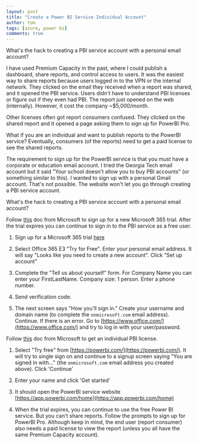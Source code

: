 ```yaml
---
layout: post
title: "Create a Power BI Service Individual Account"
author: tom
tags: [azure, power bi]
comments: true
---
```


What's the hack to creating a PBI service account with a personal email account?

I have used Premium Capacity in the past, where I could publish a dashboard, share reports, and control access to users. It was the easiest way to share reports because users logged in to the VPN or the internal network. They clicked on the email they received when a report was shared, and it opened the PBI service. Users didn't have to understand PBI licenses or figure out if they even had PBI. The report just opened on the web (internally). However, it cost the company ~$5,000/month.

Other licenses often got report consumers confused. They clicked on the shared report and it opened a page asking them to sign up for PowerBI Pro.

What if you are an individual and want to publish reports to the PowerBI service? Eventually, consumers (of the reports) need to get a paid license to see the shared reports.

The requirement to sign up for the PowerBI service is that you must have a corporate or education email account. I tried the Georgia Tech email account but it said "Your school doesn't allow you to buy PBI accounts" (or something similar to this). I wanted to sign up with a personal Gmail account. That's not possible. The website won't let you go through creating a PBI service account.

What's the hack to creating a PBI service account with a personal email account?

Follow [this](https://learn.microsoft.com/en-us/power-bi/enterprise/service-admin-signing-up-for-power-bi-with-a-new-office-365-trial) doc from Microsoft to sign up for a new Microsoft 365 trial. After the trial expires you can continue to sign in to the PBI service as a free user.

1. Sign up for a Microsoft 365 trial [here](https://www.microsoft.com/microsoft-365/business/compare-more-office-365-for-business-plans)

2. Select Office 365 E3 "Try for Free". Enter your personal email address. It will say "Looks like you need to create a new account". Click "Set up account"

3. Complete the "Tell us about yourself" form. For Company Name you can enter your FirstLastName. Company size: 1 person. Enter a phone number.

4. Send verification code.

5. The next screen says "How you'll sign in." Create your username and domain name (to complete the `onmicrosoft.com` email address). Continue. If there is an error. Go to [https://www.office.com/](https://www.office.com/) and try to log in with your user/password.

Follow [this](https://learn.microsoft.com/en-us/power-bi/fundamentals/service-self-service-signup-for-power-bi) doc from Microsoft to get an individual PBI license.

1. Select "Try free" from [https://powerbi.com/](https://powerbi.com/). It will try to single sign on and continue to a signup screen saying "You are signed in with..." (the `onmicrosoft.com` email address you created above). Click 'Continue'

2. Enter your name and click 'Get started'

3. It should open the PowerBI service website [https://app.powerbi.com/home](https://app.powerbi.com/home)

4. When the trial expires, you can continue to use the free Power BI service. But you can't share reports. Follow the prompts to sign up for PowerBI Pro. Although keep in mind, the end user (report consumer) also needs a paid license to view the report (unless you all have the same Premium Capacity account).